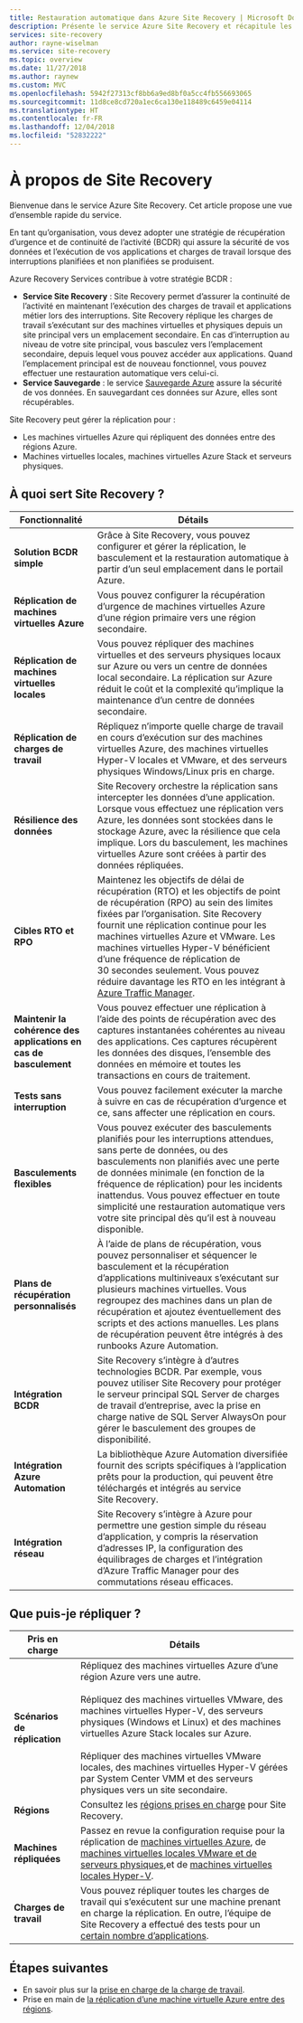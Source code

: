 ```yaml
---
title: Restauration automatique dans Azure Site Recovery | Microsoft Docs
description: Présente le service Azure Site Recovery et récapitule les différents scénarios récupération d’urgence et de déploiement de la migration.
services: site-recovery
author: rayne-wiselman
ms.service: site-recovery
ms.topic: overview
ms.date: 11/27/2018
ms.author: raynew
ms.custom: MVC
ms.openlocfilehash: 5942f27313cf8bb6a9ed8bf0a5cc4fb556693065
ms.sourcegitcommit: 11d8ce8cd720a1ec6ca130e118489c6459e04114
ms.translationtype: HT
ms.contentlocale: fr-FR
ms.lasthandoff: 12/04/2018
ms.locfileid: "52832222"
---
```

# <a name="about-site-recovery"></a>À propos de Site Recovery

Bienvenue dans le service Azure Site Recovery. Cet article propose une vue d’ensemble rapide du service.

En tant qu’organisation, vous devez adopter une stratégie de récupération d’urgence et de continuité de l’activité (BCDR) qui assure la sécurité de vos données et l’exécution de vos applications et charges de travail lorsque des interruptions planifiées et non planifiées se produisent.

Azure Recovery Services contribue à votre stratégie BCDR :

- **Service Site Recovery** : Site Recovery permet d’assurer la continuité de l’activité en maintenant l’exécution des charges de travail et applications métier lors des interruptions. Site Recovery réplique les charges de travail s’exécutant sur des machines virtuelles et physiques depuis un site principal vers un emplacement secondaire. En cas d’interruption au niveau de votre site principal, vous basculez vers l’emplacement secondaire, depuis lequel vous pouvez accéder aux applications. Quand l’emplacement principal est de nouveau fonctionnel, vous pouvez effectuer une restauration automatique vers celui-ci.  
- **Service Sauvegarde** : le service [Sauvegarde Azure](https://docs.microsoft.com/azure/backup/) assure la sécurité de vos données. En sauvegardant ces données sur Azure, elles sont récupérables.

Site Recovery peut gérer la réplication pour :

- Les machines virtuelles Azure qui répliquent des données entre des régions Azure.
- Machines virtuelles locales, machines virtuelles Azure Stack et serveurs physiques.


## <a name="what-does-site-recovery-provide"></a>À quoi sert Site Recovery ?


**Fonctionnalité** | **Détails**
--- | ---
**Solution BCDR simple** | Grâce à Site Recovery, vous pouvez configurer et gérer la réplication, le basculement et la restauration automatique à partir d’un seul emplacement dans le portail Azure.
**Réplication de machines virtuelles Azure** | Vous pouvez configurer la récupération d’urgence de machines virtuelles Azure d’une région primaire vers une région secondaire.
**Réplication de machines virtuelles locales** | Vous pouvez répliquer des machines virtuelles et des serveurs physiques locaux sur Azure ou vers un centre de données local secondaire. La réplication sur Azure réduit le coût et la complexité qu’implique la maintenance d’un centre de données secondaire.
**Réplication de charges de travail** | Répliquez n’importe quelle charge de travail en cours d’exécution sur des machines virtuelles Azure, des machines virtuelles Hyper-V locales et VMware, et des serveurs physiques Windows/Linux pris en charge.
**Résilience des données** | Site Recovery orchestre la réplication sans intercepter les données d’une application. Lorsque vous effectuez une réplication vers Azure, les données sont stockées dans le stockage Azure, avec la résilience que cela implique. Lors du basculement, les machines virtuelles Azure sont créées à partir des données répliquées.
**Cibles RTO et RPO** | Maintenez les objectifs de délai de récupération (RTO) et les objectifs de point de récupération (RPO) au sein des limites fixées par l’organisation. Site Recovery fournit une réplication continue pour les machines virtuelles Azure et VMware. Les machines virtuelles Hyper-V bénéficient d’une fréquence de réplication de 30 secondes seulement. Vous pouvez réduire davantage les RTO en les intégrant à [Azure Traffic Manager](https://azure.microsoft.com/blog/reduce-rto-by-using-azure-traffic-manager-with-azure-site-recovery/).
**Maintenir la cohérence des applications en cas de basculement** | Vous pouvez effectuer une réplication à l’aide des points de récupération avec des captures instantanées cohérentes au niveau des applications. Ces captures récupèrent les données des disques, l’ensemble des données en mémoire et toutes les transactions en cours de traitement.
**Tests sans interruption** | Vous pouvez facilement exécuter la marche à suivre en cas de récupération d’urgence et ce, sans affecter une réplication en cours.
**Basculements flexibles** | Vous pouvez exécuter des basculements planifiés pour les interruptions attendues, sans perte de données, ou des basculements non planifiés avec une perte de données minimale (en fonction de la fréquence de réplication) pour les incidents inattendus. Vous pouvez effectuer en toute simplicité une restauration automatique vers votre site principal dès qu’il est à nouveau disponible.
**Plans de récupération personnalisés** | À l’aide de plans de récupération, vous pouvez personnaliser et séquencer le basculement et la récupération d’applications multiniveaux s’exécutant sur plusieurs machines virtuelles. Vous regroupez des machines dans un plan de récupération et ajoutez éventuellement des scripts et des actions manuelles. Les plans de récupération peuvent être intégrés à des runbooks Azure Automation.
**Intégration BCDR** | Site Recovery s’intègre à d’autres technologies BCDR. Par exemple, vous pouvez utiliser Site Recovery pour protéger le serveur principal SQL Server de charges de travail d’entreprise, avec la prise en charge native de SQL Server AlwaysOn pour gérer le basculement des groupes de disponibilité.
**Intégration Azure Automation** | La bibliothèque Azure Automation diversifiée fournit des scripts spécifiques à l’application prêts pour la production, qui peuvent être téléchargés et intégrés au service Site Recovery.
**Intégration réseau** | Site Recovery s’intègre à Azure pour permettre une gestion simple du réseau d’application, y compris la réservation d’adresses IP, la configuration des équilibrages de charges et l’intégration d’Azure Traffic Manager pour des commutations réseau efficaces.


## <a name="what-can-i-replicate"></a>Que puis-je répliquer ?

**Pris en charge** | **Détails**
--- | ---
**Scénarios de réplication** | Répliquez des machines virtuelles Azure d’une région Azure vers une autre.<br/><br/>  Répliquez des machines virtuelles VMware, des machines virtuelles Hyper-V, des serveurs physiques (Windows et Linux) et des machines virtuelles Azure Stack locales sur Azure.<br/><br/> Répliquer des machines virtuelles VMware locales, des machines virtuelles Hyper-V gérées par System Center VMM et des serveurs physiques vers un site secondaire.
**Régions** | Consultez les [régions prises en charge](https://azure.microsoft.com/regions/services/) pour Site Recovery. |
**Machines répliquées** | Passez en revue la configuration requise pour la réplication de [machines virtuelles Azure](azure-to-azure-support-matrix.md#replicated-machine-operating-systems), de [machines virtuelles locales VMware et de serveurs physiques](vmware-physical-azure-support-matrix.md#replicated-machines),et de [machines virtuelles locales Hyper-V](hyper-v-azure-support-matrix.md#replicated-vms).
**Charges de travail** | Vous pouvez répliquer toutes les charges de travail qui s’exécutent sur une machine prenant en charge la réplication. En outre, l’équipe de Site Recovery a effectué des tests pour un [certain nombre d’applications](site-recovery-workload.md#workload-summary).



## <a name="next-steps"></a>Étapes suivantes
* En savoir plus sur la [prise en charge de la charge de travail](site-recovery-workload.md).
* Prise en main de [la réplication d’une machine virtuelle Azure entre des régions](azure-to-azure-quickstart.md). 
